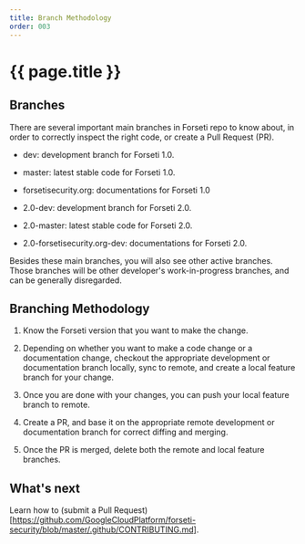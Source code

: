 ```yaml
---
title: Branch Methodology
order: 003
---
```


#  {{ page.title }}

## Branches

There are several important main branches in Forseti repo to know about,
in order to correctly inspect the right code, or create a Pull Request (PR).

* dev: development branch for Forseti 1.0.
* master: latest stable code for Forseti 1.0.
* forsetisecurity.org: documentations for Forseti 1.0

* 2.0-dev: development branch for Forseti 2.0.
* 2.0-master: latest stable code for Forseti 2.0.
* 2.0-forsetisecurity.org-dev: documentations for Forseti 2.0.

Besides these main branches, you will also see other active branches.
Those branches will be other developer's work-in-progress branches, and can be
generally disregarded.

## Branching Methodology

1. Know the Forseti version that you want to make the change.

1. Depending on whether you want to make a code change or a documentation change,
checkout the appropriate development or documentation branch locally,
sync to remote, and create a local feature branch for your change.

1. Once you are done with your changes, you can push your local feature branch
to remote. 

1. Create a PR, and base it on the appropriate remote development
or documentation branch for correct diffing and merging.

1. Once the PR is merged, delete both the remote and local feature branches.

## What's next

Learn how to (submit a Pull Request)[https://github.com/GoogleCloudPlatform/forseti-security/blob/master/.github/CONTRIBUTING.md].
